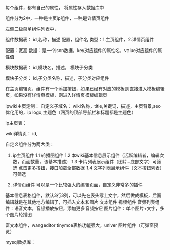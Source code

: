 每个组件，都有自己的属性，
将属性存入数据库中

组件分为2中，一种是主页ip组件，一种是详情页组件

左侧二级菜单组件列表中，


组件数据表：
id,名称，描述
配置，组件名
类型：1.主页组件，2.详情页组件


配置：宽高
数据：是一个json数据，key对应组件的属性名，value对应组件的属性值


模块数据表：
id,模块名，描述，
模块子分类


模块子分类：
id,子分类名称，描述，子分类对应组件

在主页编辑页，组件有一个添加按钮，如果已经有对应的模板则直接进入模板编辑页，如果没有详情页模板，则进入详情页模板编辑页


ipwiki主页定制：
自定义子域名：
wiki名称，title,关键词，描述，主页背景,seo优化用的，ip logo,主题色（网页的顶部导航栏和标题都是主题色）

ip主页表：

wiki详情页：
id,



自定义组件分为两大类：
1. ip主页组件
 1.1 轮播图组件
 1.2 本wiki基本信息展示组件（活跃编辑者，编辑次数，页面数量，该基本描述）
 1.3 卡片列表展示组件（图片+底部文字）可筛选 点击更多按钮，接口加载全部数据
 1.4 文字列表展示组件（文本按钮列表）可筛选

2. 详情页组件
可以是一个比较强大的编辑页面，自定义非常多的插件



基本信息表格组件，默认3行3列，可以先在表头写上文字，然后做成模板，后面编辑就是在其他地方编辑了，可插入文本和图片
文本组件
视频组件
音频列表组件：语音文本，音频播放按钮，添加更多音频按钮
图片组件：单个图片+文字，多个图片轮播图




富文本组件，wangeditor tinymce表格功能强大，univer
图片组件（可弹窗预览）


mysql数据库：